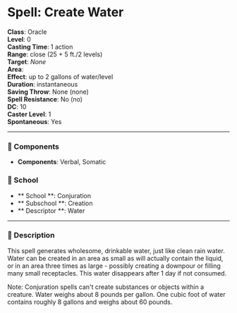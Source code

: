 
# Spell: Create Water
**Class**: Oracle  
**Level**: 0  
**Casting Time**: 1 action  
**Range**: close (25 + 5 ft./2 levels)  
**Target**: _None_  
**Area**:   
**Effect**: up to 2 gallons of water/level  
**Duration**: instantaneous  
**Saving Throw**: None (none)  
**Spell Resistance**: No (no)  
**DC**: 10  
**Caster Level**: 1  
**Spontaneous**: Yes

---

### 🔮 Components
- **Components**: Verbal, Somatic

### 🏫 School
- ** School **: Conjuration
- ** Subschool **: Creation
- ** Descriptor **: Water
---

### 📜 Description
This spell generates wholesome, drinkable water, just like clean rain water. Water can be created in an area as small as will actually contain the liquid, or in an area three times as large - possibly creating a downpour or filling many small receptacles. This water disappears after 1 day if not consumed.

Note: Conjuration spells can't create substances or objects within a creature. Water weighs about 8 pounds per gallon. One cubic foot of water contains roughly 8 gallons and weighs about 60 pounds.
